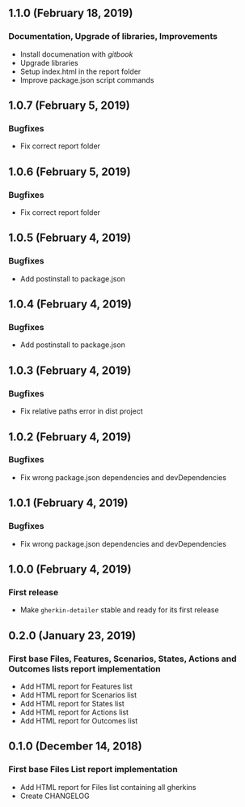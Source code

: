 ## 1.1.0 (February 18, 2019)

### Documentation, Upgrade of libraries, Improvements

* Install documenation with _gitbook_
* Upgrade libraries
* Setup index.html in the report folder
* Improve package.json script commands


## 1.0.7 (February 5, 2019)

### Bugfixes

* Fix correct report folder


## 1.0.6 (February 5, 2019)

### Bugfixes

* Fix correct report folder


## 1.0.5 (February 4, 2019)

### Bugfixes

* Add postinstall to package.json


## 1.0.4 (February 4, 2019)

### Bugfixes

* Add postinstall to package.json


## 1.0.3 (February 4, 2019)

### Bugfixes

* Fix relative paths error in dist project


## 1.0.2 (February 4, 2019)

### Bugfixes

* Fix wrong package.json dependencies and devDependencies


## 1.0.1 (February 4, 2019)

### Bugfixes

* Fix wrong package.json dependencies and devDependencies


## 1.0.0 (February 4, 2019)

### First release

* Make `gherkin-detailer` stable and ready for its first release


## 0.2.0 (January 23, 2019)

### First base Files, Features, Scenarios, States, Actions and Outcomes lists report implementation

* Add HTML report for Features list
* Add HTML report for Scenarios list
* Add HTML report for States list
* Add HTML report for Actions list
* Add HTML report for Outcomes list


## 0.1.0 (December 14, 2018)

### First base Files List report implementation

* Add HTML report for Files list containing all gherkins
* Create CHANGELOG
